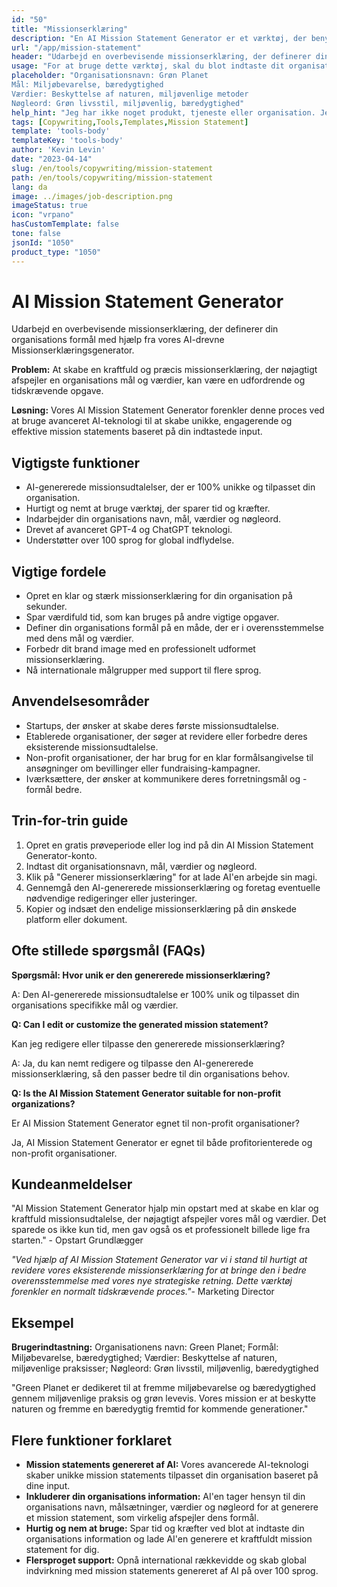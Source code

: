 ```yaml
---
id: "50"
title: "Missionserklæring"
description: "En AI Mission Statement Generator er et værktøj, der benytter kunstig intelligens til at skabe korte og kraftfulde mission statements for din organisation eller virksomhed. Ved at angive nogle nøgleord og mål vil generatoren automatisk generere en mission statement, der er i overensstemmelse med din organisations mål og værdier."
url: "/app/mission-statement"
header: "Udarbejd en overbevisende missionserklæring, der definerer din organisations formål."
usage: "For at bruge dette værktøj, skal du blot indtaste dit organisationsnavn, nøgleord, mål og værdier. Dette AI-model vil derefter generere en klar, unik og engagerende missionserklæring baseret på dine input."
placeholder: "Organisationsnavn: Grøn Planet
Mål: Miljøbevarelse, bæredygtighed
Værdier: Beskyttelse af naturen, miljøvenlige metoder
Nøgleord: Grøn livsstil, miljøvenlig, bæredygtighed"
help_hint: "Jeg har ikke noget produkt, tjeneste eller organisation. Jeg er en sproglig AI-assistent, der er designet til at hjælpe med sprogrelaterede opgaver."
tags: [Copywriting,Tools,Templates,Mission Statement]
template: 'tools-body'
templateKey: 'tools-body'
author: 'Kevin Levin'
date: "2023-04-14"
slug: /en/tools/copywriting/mission-statement
path: /en/tools/copywriting/mission-statement
lang: da
image: ../images/job-description.png
imageStatus: true
icon: "vrpano"
hasCustomTemplate: false
tone: false
jsonId: "1050"
product_type: "1050"
---
```

# AI Mission Statement Generator

Udarbejd en overbevisende missionserklæring, der definerer din organisations formål med hjælp fra vores AI-drevne Missionserklæringsgenerator.

**Problem:** At skabe en kraftfuld og præcis missionserklæring, der nøjagtigt afspejler en organisations mål og værdier, kan være en udfordrende og tidskrævende opgave.

**Løsning:** Vores AI Mission Statement Generator forenkler denne proces ved at bruge avanceret AI-teknologi til at skabe unikke, engagerende og effektive mission statements baseret på din indtastede input.

## Vigtigste funktioner

- AI-genererede missionsudtalelser, der er 100% unikke og tilpasset din organisation.
- Hurtigt og nemt at bruge værktøj, der sparer tid og kræfter.
- Indarbejder din organisations navn, mål, værdier og nøgleord.
- Drevet af avanceret GPT-4 og ChatGPT teknologi.
- Understøtter over 100 sprog for global indflydelse.

## Vigtige fordele

- Opret en klar og stærk missionserklæring for din organisation på sekunder.
- Spar værdifuld tid, som kan bruges på andre vigtige opgaver.
- Definer din organisations formål på en måde, der er i overensstemmelse med dens mål og værdier.
- Forbedr dit brand image med en professionelt udformet missionserklæring.
- Nå internationale målgrupper med support til flere sprog.

## Anvendelsesområder

- Startups, der ønsker at skabe deres første missionsudtalelse.
- Etablerede organisationer, der søger at revidere eller forbedre deres eksisterende missionsudtalelse.
- Non-profit organisationer, der har brug for en klar formålsangivelse til ansøgninger om bevillinger eller fundraising-kampagner.
- Iværksættere, der ønsker at kommunikere deres forretningsmål og -formål bedre.

## Trin-for-trin guide

1. Opret en gratis prøveperiode eller log ind på din AI Mission Statement Generator-konto.
2. Indtast dit organisationsnavn, mål, værdier og nøgleord.
3. Klik på "Generer missionserklæring" for at lade AI'en arbejde sin magi.
4. Gennemgå den AI-genererede missionserklæring og foretag eventuelle nødvendige redigeringer eller justeringer.
5. Kopier og indsæt den endelige missionserklæring på din ønskede platform eller dokument.

## Ofte stillede spørgsmål (FAQs)

**Spørgsmål: Hvor unik er den genererede missionserklæring?**

A: Den AI-genererede missionsudtalelse er 100% unik og tilpasset din organisations specifikke mål og værdier.

**Q: Can I edit or customize the generated mission statement?**

Kan jeg redigere eller tilpasse den genererede missionserklæring?

A: Ja, du kan nemt redigere og tilpasse den AI-genererede missionserklæring, så den passer bedre til din organisations behov.

**Q: Is the AI Mission Statement Generator suitable for non-profit organizations?**

Er AI Mission Statement Generator egnet til non-profit organisationer?

Ja, AI Mission Statement Generator er egnet til både profitorienterede og non-profit organisationer.

## Kundeanmeldelser

"AI Mission Statement Generator hjalp min opstart med at skabe en klar og kraftfuld missionsudtalelse, der nøjagtigt afspejler vores mål og værdier. Det sparede os ikke kun tid, men gav også os et professionelt billede lige fra starten." - Opstart Grundlægger

_"Ved hjælp af AI Mission Statement Generator var vi i stand til hurtigt at revidere vores eksisterende missionserklæring for at bringe den i bedre overensstemmelse med vores nye strategiske retning. Dette værktøj forenkler en normalt tidskrævende proces."_- Marketing Director

## Eksempel

**Brugerindtastning:** Organisationens navn: Green Planet; Formål: Miljøbevarelse, bæredygtighed; Værdier: Beskyttelse af naturen, miljøvenlige praksisser; Nøgleord: Grøn livsstil, miljøvenlig, bæredygtighed

"Green Planet er dedikeret til at fremme miljøbevarelse og bæredygtighed gennem miljøvenlige praksis og grøn levevis. Vores mission er at beskytte naturen og fremme en bæredygtig fremtid for kommende generationer."

## Flere funktioner forklaret

- **Mission statements genereret af AI:** Vores avancerede AI-teknologi skaber unikke mission statements tilpasset din organisation baseret på dine input.
- **Inkluderer din organisations information:** AI'en tager hensyn til din organisations navn, målsætninger, værdier og nøgleord for at generere et mission statement, som virkelig afspejler dens formål.
- **Hurtig og nem at bruge:** Spar tid og kræfter ved blot at indtaste din organisations information og lade AI'en generere et kraftfuldt mission statement for dig.
- **Flersproget support:** Opnå international rækkevidde og skab global indvirkning med mission statements genereret af AI på over 100 sprog.
